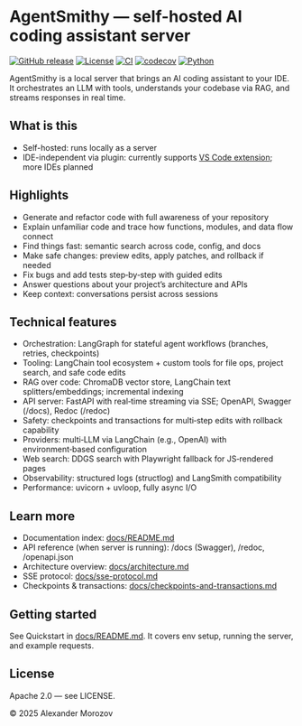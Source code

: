 # AgentSmithy — self-hosted AI coding assistant server

[![GitHub release](https://img.shields.io/github/v/release/AgentSmithyAI/agentsmithy-agent)](https://github.com/AgentSmithyAI/agentsmithy-agent/releases)
[![License](https://img.shields.io/badge/license-Apache--2.0-blue)](LICENSE)
[![CI](https://github.com/AgentSmithyAI/agentsmithy-agent/actions/workflows/workflow.yaml/badge.svg?branch=master)](https://github.com/AgentSmithyAI/agentsmithy-agent/actions/workflows/workflow.yaml)
[![codecov](https://codecov.io/gh/AgentSmithyAI/agentsmithy-agent/branch/master/graph/badge.svg)](https://codecov.io/gh/AgentSmithyAI/agentsmithy-agent)
[![Python](https://img.shields.io/badge/Python-3.13-blue)](https://www.python.org/)

AgentSmithy is a local server that brings an AI coding assistant to your IDE. It orchestrates an LLM with tools, understands your codebase via RAG, and streams responses in real time.

## What is this

- Self-hosted: runs locally as a server
- IDE-independent via plugin: currently supports [VS Code extension](https://github.com/AgentSmithyAI/agentsmithy-vscode); more IDEs planned

## Highlights

- Generate and refactor code with full awareness of your repository
- Explain unfamiliar code and trace how functions, modules, and data flow connect
- Find things fast: semantic search across code, config, and docs
- Make safe changes: preview edits, apply patches, and rollback if needed
- Fix bugs and add tests step‑by‑step with guided edits
- Answer questions about your project’s architecture and APIs
- Keep context: conversations persist across sessions

## Technical features

- Orchestration: LangGraph for stateful agent workflows (branches, retries, checkpoints)
- Tooling: LangChain tool ecosystem + custom tools for file ops, project search, and safe code edits
- RAG over code: ChromaDB vector store, LangChain text splitters/embeddings; incremental indexing
- API server: FastAPI with real‑time streaming via SSE; OpenAPI, Swagger (/docs), Redoc (/redoc)
- Safety: checkpoints and transactions for multi‑step edits with rollback capability
- Providers: multi‑LLM via LangChain (e.g., OpenAI) with environment‑based configuration
- Web search: DDGS search with Playwright fallback for JS‑rendered pages
- Observability: structured logs (structlog) and LangSmith compatibility
- Performance: uvicorn + uvloop, fully async I/O

## Learn more

- Documentation index: [docs/README.md](./docs/README.md)
- API reference (when server is running): /docs (Swagger), /redoc, /openapi.json
- Architecture overview: [docs/architecture.md](./docs/architecture.md)
- SSE protocol: [docs/sse-protocol.md](./docs/sse-protocol.md)
- Checkpoints & transactions: [docs/checkpoints-and-transactions.md](./docs/checkpoints-and-transactions.md)

## Getting started

See Quickstart in [docs/README.md](./docs/README.md). It covers env setup, running the server, and example requests.

## License

Apache 2.0 — see LICENSE.

© 2025 Alexander Morozov

